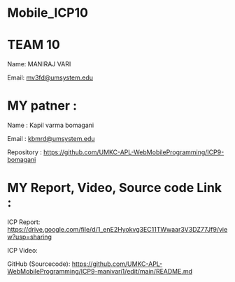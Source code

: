 # Mobile_ICP10


# TEAM 10

Name: MANIRAJ VARI

Email: mv3fd@umsystem.edu 

# MY patner :

Name : Kapil varma bomagani

Email : kbmrd@umsystem.edu

Repository : https://github.com/UMKC-APL-WebMobileProgramming/ICP9-bomagani

# MY Report, Video, Source code Link :

ICP Report:  https://drive.google.com/file/d/1_enE2Hyokvg3EC11TWwaar3V3DZ77Jf9/view?usp=sharing

ICP Video:   

GitHub (Sourcecode): https://github.com/UMKC-APL-WebMobileProgramming/ICP9-manivari1/edit/main/README.md
```

